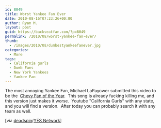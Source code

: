 ```yaml
---
id: 8049
title: Worst Yankee Fan Ever
date: 2010-08-16T07:23:26+00:00
author: Ryan M.
layout: post
guid: https://backseatfan.com/?p=8049
permalink: /2010/08/worst-yankee-fan-ever/
thumb:
  - /images/2010/08/dumbestyankeefanever.jpg
categories:
  - More
tags:
  - California gurls
  - Dumb Fans
  - New York Yankees
  - Yankee Fan
---
```


<div class="entry">
  <p>
  </p>

  <p>
    The most annoying Yankee Fan, Michael LaPayower submitted this video to be the  <a href="http://www.myyesnetwork.com/fanoftheyear/go/video/view?vid_id=1273268">Chevy Fan of the Year</a>.  This song is already fucking killing me, and this version just makes it worse.  Youtube "California Gurls" with any state, and you will find a version.  After today you can probably search it with any team as well.
  </p>

  <p>
    [via <a href="http://deadspin.com/5612847/big-yankees-fan-inspired-by-katy-perry-humiliates-a-franchise">deadspin</a>/<a href="http://www.myyesnetwork.com/fanoftheyear/go/video/view?vid_id=1273268">YES Network</a>]
  </p>
</div>
